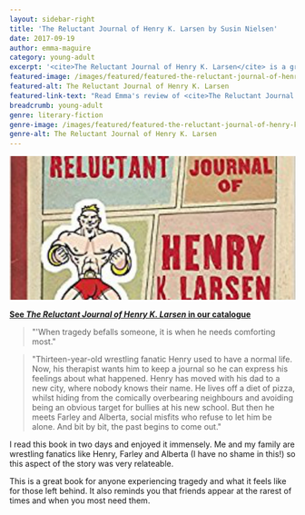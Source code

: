 ```yaml
---
layout: sidebar-right
title: 'The Reluctant Journal of Henry K. Larsen by Susin Nielsen'
date: 2017-09-19
author: emma-maguire
category: young-adult
excerpt: '<cite>The Reluctant Journal of Henry K. Larsen</cite> is a great book for anyone experiencing tragedy and what it feels like for those left behind.'
featured-image: /images/featured/featured-the-reluctant-journal-of-henry-k-larsen.jpg
featured-alt: The Reluctant Journal of Henry K. Larsen
featured-link-text: "Read Emma's review of <cite>The Reluctant Journal of Henry K. Larsen</cite>, by Susin Nielsen."
breadcrumb: young-adult
genre: literary-fiction
genre-image: /images/featured/featured-the-reluctant-journal-of-henry-k-larsen-genre.jpg
genre-alt: The Reluctant Journal of Henry K. Larsen
---
```


![The Reluctant Journal of Henry K. Larsen](/images/featured/featured-the-reluctant-journal-of-henry-k-larsen.jpg)

**[See <cite>The Reluctant Journal of Henry K. Larsen</cite> in our catalogue](https://suffolk.spydus.co.uk/cgi-bin/spydus.exe/ENQ/OPAC/BIBENQ?BRN=1894479)**

> "'When tragedy befalls someone, it is when he needs comforting most."

> "Thirteen-year-old wrestling fanatic Henry used to have a normal life. Now, his therapist wants him to keep a journal so he can express his feelings about what happened. Henry has moved with his dad to a new city, where nobody knows their name. He lives off a diet of pizza, whilst hiding from the comically overbearing neighbours and avoiding being an obvious target for bullies at his new school. But then he meets Farley and Alberta, social misfits who refuse to let him be alone. And bit by bit, the past begins to come out."

I read this book in two days and enjoyed it immensely. Me and my family are wrestling fanatics like Henry, Farley and Alberta (I have no shame in this!) so this aspect of the story was very relateable.

This is a great book for anyone experiencing tragedy and what it feels like for those left behind. It also reminds you that friends appear at the rarest of times and when you most need them.
